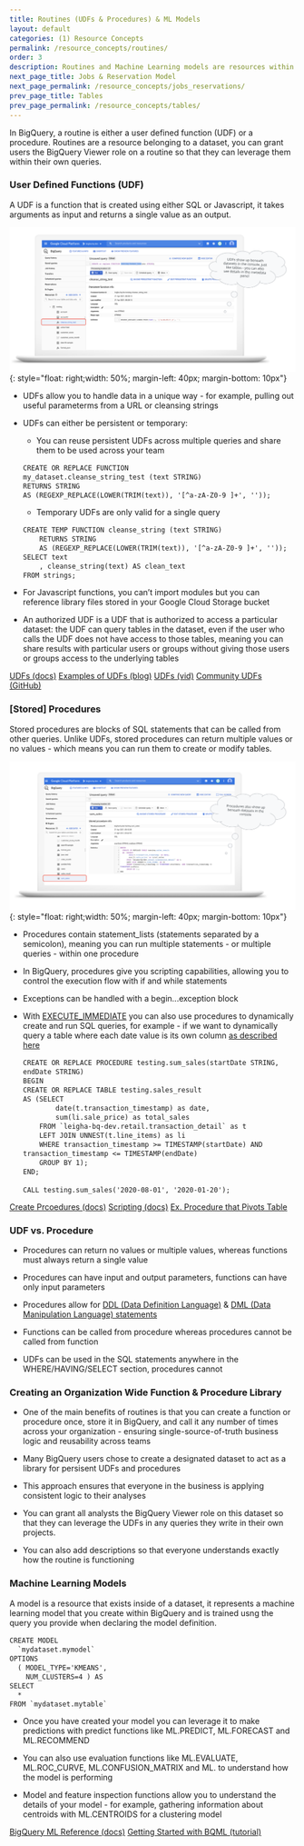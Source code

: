 ```yaml
---
title: Routines (UDFs & Procedures) & ML Models
layout: default
categories: (1) Resource Concepts
permalink: /resource_concepts/routines/
order: 3
description: Routines and Machine Learning models are resources within datasets. Routines allow you to reuse functions and procedures for handlng data in a unique way. Models allow you to make predictions using built in machine learning functionality.
next_page_title: Jobs & Reservation Model
next_page_permalink: /resource_concepts/jobs_reservations/
prev_page_title: Tables
prev_page_permalink: /resource_concepts/tables/
---
```


In BigQuery, a routine is either a user defined function (UDF) or a procedure. Routines are a resource belonging to a dataset, you can grant users the BigQuery Viewer role on a routine so that they can leverage them within their own queries. 

### User Defined Functions (UDF)
A UDF is a function that is created using either SQL or Javascript, it takes arguments as input and returns a single value as an output. 

![image](/assets/images/UDFs.png){: style="float: right;width: 50%; margin-left: 40px; margin-bottom: 10px"}


- UDFs allow you to handle data in a unique way - for example, pulling out useful parameterms from a URL or cleansing strings

- UDFs can either be persistent or temporary:
    - You can reuse persistent UDFs across multiple queries and share them to be used across your team
    ```
    CREATE OR REPLACE FUNCTION
    my_dataset.cleanse_string_test (text STRING)
    RETURNS STRING
    AS (REGEXP_REPLACE(LOWER(TRIM(text)), '[^a-zA-Z0-9 ]+', ''));
    ```
    
    - Temporary UDFs are only valid for a single query
    ```
    CREATE TEMP FUNCTION cleanse_string (text STRING)
        RETURNS STRING
        AS (REGEXP_REPLACE(LOWER(TRIM(text)), '[^a-zA-Z0-9 ]+', ''));
    SELECT text
        , cleanse_string(text) AS clean_text
    FROM strings;
    ```

- For Javascript functions, you can’t import modules but you can reference library files stored in your Google Cloud Storage bucket

- An authorized UDF is a UDF that is authorized to access a particular dataset: the UDF can query tables in the dataset, even if the user who calls the UDF does not have access to those tables, meaning you can share results with particular users or groups without giving those users or groups access to the underlying tables

<a href="https://cloud.google.com/bigquery/docs/reference/standard-sql/user-defined-functions?utm_source=youtube&utm_medium=unpaidsoc&utm_campaign=CDR_ali_analytics_c3dtglwrycs_BigQuerySpotlight_111220&utm_content=description" class="button">UDFs (docs)</a>
<a href="https://hoffa.medium.com/new-in-bigquery-persistent-udfs-c9ea4100fd83" class="button">Examples of UDFs (blog)</a>
<a href="https://www.youtube.com/watch?v=c3dtgLWRycs" class="button">UDFs (vid)</a>
<a href="https://github.com/GoogleCloudPlatform/bigquery-utils/blob/master/udfs/README.md" class="button">Community UDFs (GitHub)</a>


### [Stored] Procedures 
Stored procedures are blocks of SQL statements that can be called from other queries. Unlike UDFs, stored procedures can return multiple values or no values - which means you can run them to create or modify tables.

![image](/assets/images/procedures.png){: style="float: right;width: 50%; margin-left: 40px; margin-bottom: 10px"}


- Procedures contain statement_lists (statements separated by a semicolon), meaning you can run multiple statements - or multiple queries - within one procedure

- In BigQuery, procedures give you scripting capabilities, allowing you to control the execution flow with if and while statements

- Exceptions can be handled with a begin...exception block 

- With [EXECUTE_IMMEDIATE](https://cloud.google.com/bigquery/docs/reference/standard-sql/scripting#execute_immediate) you can also use procedures to dynamically create and run SQL queries, for example - if we want to dynamically query a table where each date value is its own column [as described here](https://towardsdatascience.com/how-to-use-dynamic-sql-in-bigquery-8c04dcc0f0de)


    ```
    CREATE OR REPLACE PROCEDURE testing.sum_sales(startDate STRING, endDate STRING)
    BEGIN
    CREATE OR REPLACE TABLE testing.sales_result
    AS (SELECT 
            date(t.transaction_timestamp) as date, 
            sum(li.sale_price) as total_sales
        FROM `leigha-bq-dev.retail.transaction_detail` as t
        LEFT JOIN UNNEST(t.line_items) as li
        WHERE transaction_timestamp >= TIMESTAMP(startDate) AND transaction_timestamp <= TIMESTAMP(endDate) 
        GROUP BY 1);
    END;

    CALL testing.sum_sales('2020-08-01', '2020-01-20');
    ```


<a href="https://cloud.google.com/bigquery/docs/reference/standard-sql/data-definition-language#create_procedure" class="button">Create Prcoedures (docs)</a>
<a href="https://www.google.com/search?q=bugquery+procedures&oq=bugquery+procedures&aqs=chrome..69i57j0i13l2j0i22i30l2j69i60l3.1913j0j4&sourceid=chrome&ie=UTF-8" class="button">Scripting (docs)</a>
<a href="https://hoffa.medium.com/easy-pivot-in-bigquery-one-step-5a1f13c6c710" class="button">Ex. Procedure that Pivots Table</a>



### UDF vs. Procedure
- Procedures can return no values or multiple values, whereas functions must always return a single value

- Procedures can have input and output parameters, functions can have only input parameters

- Procedures allow for [DDL (Data Definition Language)](https://cloud.google.com/bigquery/docs/reference/standard-sql/data-definition-language) & [DML (Data Manipulation Language) statements](https://cloud.google.com/bigquery/docs/reference/standard-sql/data-manipulation-language)

- Functions can be called from procedure whereas procedures cannot be called from function

- UDFs can be used in the SQL statements anywhere in the WHERE/HAVING/SELECT section, procedures cannot

### Creating an Organization Wide Function & Procedure Library
- One of the main benefits of routines is that you can create a function or procedure once, store it in BigQuery, and call it any number of times across your organization - ensuring single-source-of-truth business logic  and reusability across teams

- Many BigQuery users chose to create a designated dataset to act as a library for persisent UDFs and procedures

- This approach ensures that everyone in the business is applying consistent logic to their analyses

- You can grant all analysts the BigQuery Viewer role on this dataset so that they can leverage the UDFs in any queries they write in their own projects.

- You can also add descriptions so that everyone understands exactly how the routine is functioning 


### Machine Learning Models

A model is a resource that exists inside of a dataset, it represents a machine learning model that you create within BigQuery and is trained usng the query you provide when declaring the model definition. 

```
CREATE MODEL
  `mydataset.mymodel`
OPTIONS
  ( MODEL_TYPE='KMEANS',
    NUM_CLUSTERS=4 ) AS
SELECT
  *
FROM `mydataset.mytable`
```

- Once you have created your model you can leverage it to make predictions with predict functions like ML.PREDICT, ML.FORECAST and ML.RECOMMEND

- You can also use evaluation functions like ML.EVALUATE, ML.ROC_CURVE, ML.CONFUSION_MATRIX and ML. to understand how the model is performing 

- Model and feature inspection functions allow you to understand the details of your model - for example, gathering information about centroids with ML.CENTROIDS for a clustering model


<a href="https://cloud.google.com/bigquery-ml/docs/reference" class="button">BigQuery ML Reference (docs)</a>
<a href="https://www.qwiklabs.com/focuses/2157?parent=catalog" class="button">Getting Started with BQML (tutorial)</a>




